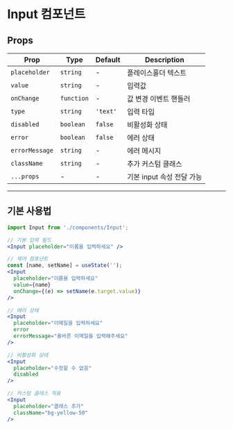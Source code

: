 # Input 컴포넌트

## Props

| Prop           | Type       | Default  | Description               |
| -------------- | ---------- | -------- | ------------------------- |
| `placeholder`  | `string`   | -        | 플레이스홀더 텍스트       |
| `value`        | `string`   | -        | 입력값                    |
| `onChange`     | `function` | -        | 값 변경 이벤트 핸들러     |
| `type`         | `string`   | `'text'` | 입력 타입                 |
| `disabled`     | `boolean`  | `false`  | 비활성화 상태             |
| `error`        | `boolean`  | `false`  | 에러 상태                 |
| `errorMessage` | `string`   | -        | 에러 메시지               |
| `className`    | `string`   | -        | 추가 커스텀 클래스        |
| `...props`     | -          | -        | 기본 input 속성 전달 가능 |

---

## 기본 사용법

```jsx
import Input from './components/Input';

// 기본 입력 필드
<Input placeholder="이름을 입력하세요" />

// 제어 컴포넌트
const [name, setName] = useState('');
<Input
  placeholder="이름을 입력하세요"
  value={name}
  onChange={(e) => setName(e.target.value)}
/>

// 에러 상태
<Input
  placeholder="이메일을 입력하세요"
  error
  errorMessage="올바른 이메일을 입력해주세요"
/>

// 비활성화 상태
<Input
  placeholder="수정할 수 없음"
  disabled
/>

// 커스텀 클래스 적용
<Input
  placeholder="클래스 추가"
  className="bg-yellow-50"
/>
```
